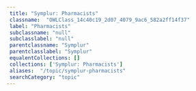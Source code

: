 ```yaml
--- 
 title: "Symplur: Pharmacists" 
 classname:  "OWLClass_14c40c19_2d07_4079_9ac6_582a2ff14f37" 
 label: "Pharmacists" 
 subclassname: "null" 
 subclasslabel: "null" 
 parentclassname: "Symplur" 
 parentclasslabel: "Symplur" 
 equalentCollections: [] 
 collections: ['Symplur: Pharmacists']
 aliases:  "/topic/symplur-pharmacists"  
 searchCategory: "topic" 
---
```

